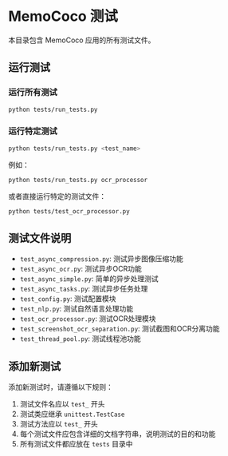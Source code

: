 # MemoCoco 测试

本目录包含 MemoCoco 应用的所有测试文件。

## 运行测试

### 运行所有测试

```bash
python tests/run_tests.py
```

### 运行特定测试

```bash
python tests/run_tests.py <test_name>
```

例如：

```bash
python tests/run_tests.py ocr_processor
```

或者直接运行特定的测试文件：

```bash
python tests/test_ocr_processor.py
```

## 测试文件说明

- `test_async_compression.py`: 测试异步图像压缩功能
- `test_async_ocr.py`: 测试异步OCR功能
- `test_async_simple.py`: 简单的异步处理测试
- `test_async_tasks.py`: 测试异步任务处理
- `test_config.py`: 测试配置模块
- `test_nlp.py`: 测试自然语言处理功能
- `test_ocr_processor.py`: 测试OCR处理模块
- `test_screenshot_ocr_separation.py`: 测试截图和OCR分离功能
- `test_thread_pool.py`: 测试线程池功能

## 添加新测试

添加新测试时，请遵循以下规则：

1. 测试文件名应以 `test_` 开头
2. 测试类应继承 `unittest.TestCase`
3. 测试方法应以 `test_` 开头
4. 每个测试文件应包含详细的文档字符串，说明测试的目的和功能
5. 所有测试文件都应放在 `tests` 目录中

